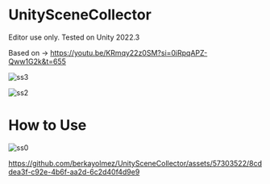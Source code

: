 # UnitySceneCollector

Editor use only.
Tested on Unity 2022.3

Based on -> https://youtu.be/KRmqy22z0SM?si=0iRpqAPZ-Qww1G2k&t=655

![ss3](https://github.com/berkayolmez/UnitySceneCollector/assets/57303522/34df1f38-e697-480f-957f-febc1bfa2587)

![ss2](https://github.com/berkayolmez/UnitySceneCollector/assets/57303522/000ea2c3-3da8-4a74-87db-0b8224a7af17)

# How to Use

![ss0](https://github.com/berkayolmez/UnitySceneCollector/assets/57303522/e5ac1ff1-412b-49f3-89c8-5de6ee81c0ba)

https://github.com/berkayolmez/UnitySceneCollector/assets/57303522/8cddea3f-c92e-4b6f-aa2d-6c2d40f4d9e9
